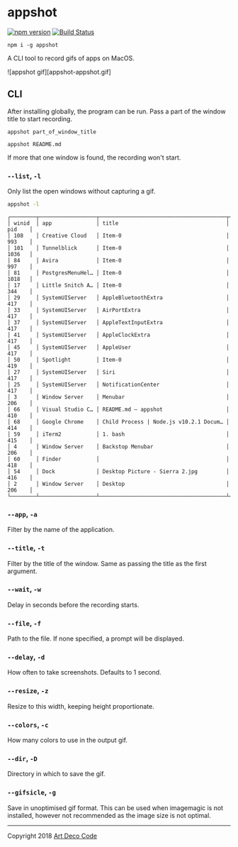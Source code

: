 # appshot

[![npm version](https://badge.fury.io/js/appshot.svg)](https://badge.fury.io/js/appshot)
[![Build Status](https://travis-ci.org/artdecocode/appshot.svg?branch=master)](https://travis-ci.org/artdecocode/appshot)

```
npm i -g appshot
```

A CLI tool to record gifs of apps on MacOS.

![appshot gif][appshot-appshot.gif]

## CLI

After installing globally, the program can be run. Pass a part of the window title to start recording.

```
appshot part_of_window_title
```

```
appshot README.md
```

If more that one window is found, the recording won't start.

### `--list`, `-l`

Only list the open windows without capturing a gif.

```sh
appshot -l
```

```
┌────────┬──────────────────┬────────────────────────────────────────┬────────┐
│ winid  │ app              │ title                                  │ pid    │
│ 108    │ Creative Cloud   │ Item-0                                 │ 993    │
│ 101    │ Tunnelblick      │ Item-0                                 │ 1036   │
│ 84     │ Avira            │ Item-0                                 │ 997    │
│ 81     │ PostgresMenuHel… │ Item-0                                 │ 1018   │
│ 17     │ Little Snitch A… │ Item-0                                 │ 344    │
│ 29     │ SystemUIServer   │ AppleBluetoothExtra                    │ 417    │
│ 33     │ SystemUIServer   │ AirPortExtra                           │ 417    │
│ 37     │ SystemUIServer   │ AppleTextInputExtra                    │ 417    │
│ 41     │ SystemUIServer   │ AppleClockExtra                        │ 417    │
│ 45     │ SystemUIServer   │ AppleUser                              │ 417    │
│ 50     │ Spotlight        │ Item-0                                 │ 419    │
│ 27     │ SystemUIServer   │ Siri                                   │ 417    │
│ 25     │ SystemUIServer   │ NotificationCenter                     │ 417    │
│ 3      │ Window Server    │ Menubar                                │ 206    │
│ 66     │ Visual Studio C… │ README.md — appshot                    │ 410    │
│ 68     │ Google Chrome    │ Child Process | Node.js v10.2.1 Docum… │ 414    │
│ 59     │ iTerm2           │ 1. bash                                │ 415    │
│ 4      │ Window Server    │ Backstop Menubar                       │ 206    │
│ 60     │ Finder           │                                        │ 418    │
│ 54     │ Dock             │ Desktop Picture - Sierra 2.jpg         │ 416    │
│ 2      │ Window Server    │ Desktop                                │ 206    │
└────────┴──────────────────┴────────────────────────────────────────┴────────┘
```

### `--app`, `-a`

Filter by the name of the application.

### `--title`, `-t`

Filter by the title of the window. Same as passing the title as the first argument.

### `--wait`, `-w`

Delay in seconds before the recording starts.

### `--file`, `-f`

Path to the file. If none specified, a prompt will be displayed.

### `--delay`, `-d`

How often to take screenshots. Defaults to 1 second.

### `--resize`, `-z`

Resize to this width, keeping height proportionate.

### `--colors`, `-c`

How many colors to use in the output gif.

### `--dir`, `-D`

Directory in which to save the gif.

### `--gifsicle`, `-g`

Save in unoptimised gif format. This can be used when imagemagic is not installed, however not recommended as the image size is not optimal.

<!-- ### `--focus`, `-F`

Bring the window to the foreground using a snippet:

```applescript
tell app "Finder"  to set frontmost of process processName to true
```

```sh
appshot --app iTunes --capture --focus
``` -->

<!-- After getting information about windows via the same process as `list` mode, spawn `screencapture`, passing the id of the first found window. Windows do not have to be in foreground, and can appear dimmed. To solve this, add `--focus` flag to additionally run `./etc/active.py` which will use _applescript_: . -->

<!--
The table with found windows will be printed as well, unless you
set the `--quiet` flag. -->

<!-- ## Screenshots

![appshot command](https://sobesednik.co/appshot/appshot.png)

![appshot --app App command](https://sobesednik.co/appshot/app.png)

![appshot --no-empty-title command](https://sobesednik.co/appshot/no-empty-title.png)

![appshot --app App --title Title command](https://sobesednik.co/appshot/list-app-title.png)

![appshot --capture command](https://sobesednik.co/appshot/capture.png) -->

<!-- ### Example

```bash
appshot \
  --app Chrome \
  --title zoroaster \
  --capture \
  --no-shadow \
  --screenshots-dir ~/appshots \
  --format jpg \
  --focus \
```

![captured browser window with zoroaster website](https://sobesednik.co/appshot/capture.jpg) -->

<!-- ## Explanation

Data comes encoded as JSON string from `etc/run.py`, which uses Quartz to get information about windows.

```
[[64, "Flux", "Item-0", 526], [26, "SystemUIServer", "AppleBluetoothExtra", 394], [30, "SystemUIServer", "AirPortExtra", 394], [46, "SystemUIServer", "DisplaysExtra", 394], [34, "SystemUIServer", "AppleTextInputExtra", 394], [38, "SystemUIServer", "AppleClockExtra", 394], [42, "SystemUIServer", "AppleUser", 394], [54, "Spotlight", "Item-0", 464], [24, "SystemUIServer", "Siri", 394], [22, "SystemUIServer", "NotificationCenter", 394], [3, "Window Server", "Menubar", 158], [20,
"Dock", "Dock", 391], [314, "iTerm2", "1. bash", 1219], [2437, "Google Chrome", "", 372], [2438, "Google Chrome", "Logfile by z-vr \u00b7 Pull Request #1 \u00b7 Sobesednik/browsershot", 372], [297, "iTunes", "iTunes", 1137], [2778, "Finder", "logs", 395], [2510, "Finder", "58dc0ebb-12d3-42d0-8f68-73ebe6821f44", 395], [1554, "Activity Monitor", "Activity Monitor (All Processes)", 25318], [1263, "App Store", "App Store", 19532], [4, "Window Server", "Backstop Menubar", 158], [21,
"Finder", "", 395], [18, "Dock", "Desktop Picture - IMG_2586.JPG", 391], [2, "Window Server", "Desktop", 158]]
```

JSON-encoded array with records like `[winid, app, title, pid]` is printed to `stdout` by Python and deserialised by Node. Once window id is found, we call `screecapture -l<winid>` to take a screenshot of an app. -->

<!-- ## TODO:

 - add support for export of all fields from python, and provide interface between python script and node
 - add cli help
 - use more `screencapture` options, such as formats other than `jpg` and `png`, `-P`,  `-T`, `-c` -->

<!-- ## Readings

[stackoverflow - WindowInfo list of keys][2] -->

---

Copyright 2018 [Art Deco Code][1]

[1]: https://artdeco.bz
[2]: https://stackoverflow.com/questions/6160727/how-to-obtain-info-of-the-program-from-the-window-list-with-cgwindowlistcopywind
